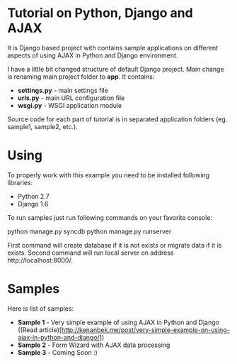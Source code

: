 Tutorial on Python, Django and AJAX
===================================

It is Django based project with contains sample applications on different aspects of using AJAX in Python and Django environment.

I have a little bit changed structure of default Django project. Main change is renaming main project folder to **app**. It contains:

* **settings.py** - main settings file
* **urls.py** - main URL configuration file
* **wsgi.py** - WSGI application module

Source code for each part of tutorial is in separated application folders (eg. sample1, sample2, etc.).

# Using

To properly work with this example you need to be installed following libraries:

* Python 2.7
* Django 1.6

To run samples just run following commands on your favorite console:

  python manage.py syncdb
  python manage.py runserver

First command will create database if it is not exists or migrate data if it is exists. Second command will run local server on address http://localhost:8000/.

# Samples

Here is list of samples:

* **Sample 1** - Very simple example of using AJAX in Python and Django ((Read article)[http://kenanbek.me/post/very-simple-example-on-using-ajax-in-python-and-django/])
* **Sample 2** - Form Wizard with AJAX data processing
* **Sample 3** - Coming Soon :)
